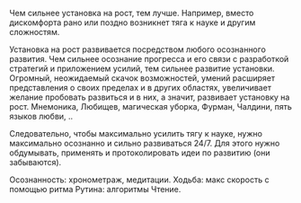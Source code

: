 Чем сильнее установка на рост, тем лучше. Например, вместо дискомфорта рано или поздно возникнет тяга к науке и другим сложностям.

Установка на рост развивается посредством любого осознанного развития. Чем сильнее осознание прогресса и его связи с разработкой стратегий и приложением усилий, тем сильнее развитие установки. Огромный, неожидаемый скачок возможностей, умений расширяет представления о своих пределах и в других областях, увеличивает желание пробовать развиться и в них, а значит, развивает установку на рост. Мнемоника, Любищев, магическая уборка, Фурман, Чалдини, пять языков любви, ..

Следовательно, чтобы максимально усилить тягу к науке, нужно максимально осознанно и сильно развиваться 24/7. Для этого нужно обдумывать, применять и протоколировать идеи по развитию (они забываются).

Осознанность: хронометраж, медитации. Ходьба: макс скорость с помощью ритма Рутина: алгоритмы Чтение.
